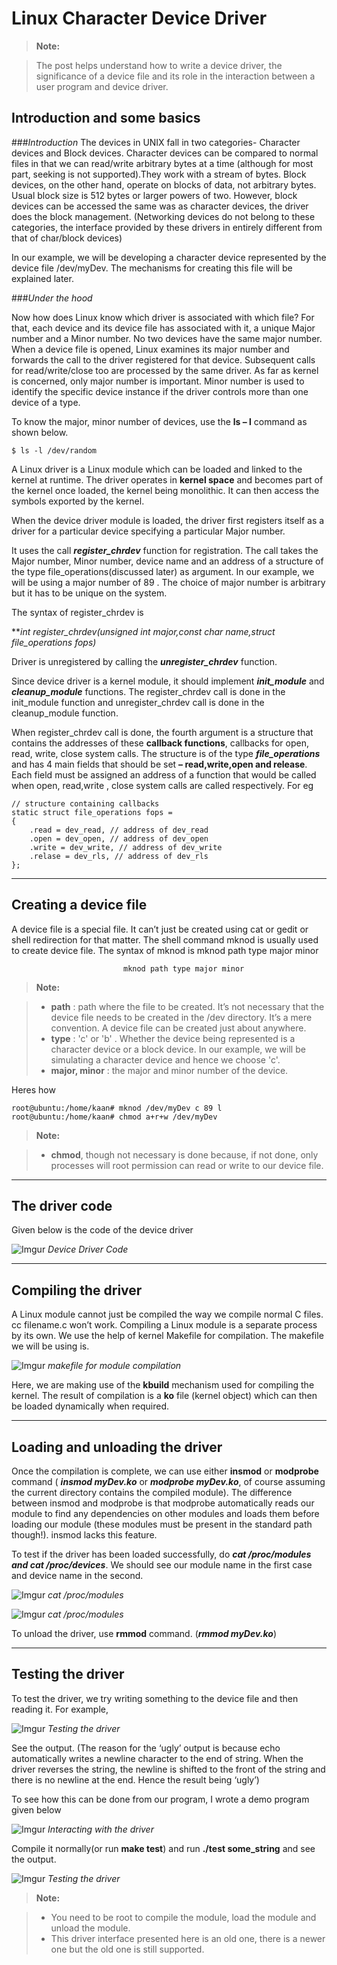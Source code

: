 
Linux Character Device Driver
===============


> **Note:**

>   The post helps understand how to write a device driver, the significance of a device file and its role in the interaction between a user program and device driver.


Introduction and some basics
-----------------------------------
###*Introduction*
The devices in UNIX fall in two categories- Character devices and Block devices. Character devices can be compared to normal files in that we can read/write arbitrary bytes at a time (although for most part, seeking is not supported).They work with a stream of bytes. Block devices, on the other hand, operate on blocks of data, not arbitrary bytes. Usual block size is 512 bytes or larger powers of two. However, block devices can be accessed the same was as character devices, the driver does the block management. (Networking devices do not belong to these categories, the interface provided by these drivers in entirely different from that of char/block devices)

In our example, we will be developing a character device represented by the device file /dev/myDev.  The mechanisms for creating this file will be explained later.

###*Under the hood*

Now how does Linux know which driver is associated with which file? For that, each device and its device file has associated with it, a unique Major number and a Minor number. No two devices have the same major number.  When a device file is opened, Linux examines its major number and forwards the call to the driver registered for that device.  Subsequent calls for read/write/close too are processed by the same driver. As far as kernel is concerned, only major number is important. Minor number is used to identify the specific device instance if the driver controls more than one device of a type.

To know the major, minor number of devices, use the **ls – l** command as shown below.

```{r, engine='bash', count_lines}
$ ls -l /dev/random 
```

A Linux driver is a Linux module which can be loaded and linked to the kernel at runtime. The driver operates in **kernel space** and becomes part of the kernel once loaded, the kernel being monolithic. It can then access the symbols exported by the kernel.

When the device driver module is loaded, the driver first registers itself as a driver for a particular device specifying a particular Major number.

It uses the call ***register_chrdev*** function for registration. The call takes the Major number, Minor number, device name and an address of a structure of the type file_operations(discussed later) as argument. In our example, we will be using a major number of 89 . The choice of major number is arbitrary but it has to be unique on the system.

The syntax of register_chrdev is

***int register_chrdev(unsigned int major,const char *name,struct file_operations *fops)***

Driver is unregistered by calling the ***unregister_chrdev*** function.

Since device driver is a kernel module, it should implement ***init_module*** and ***cleanup_module*** functions. The register_chrdev call is done in the init_module function  and unregister_chrdev call is done in the cleanup_module function.

When register_chrdev call is done, the fourth argument is a structure that contains the addresses of these **callback functions**, callbacks for open, read, write, close system calls. The structure is of the type ***file_operations*** and has 4 main fields that should be set  **– read,write,open and release**. Each field must be assigned an address of a function that would be called when open, read,write , close system calls are called respectively.  For eg

```
// structure containing callbacks
static struct file_operations fops =
{
	.read = dev_read, // address of dev_read
	.open = dev_open, // address of dev_open
	.write = dev_write, // address of dev_write
	.relase = dev_rls, // address of dev_rls
};
```
----

Creating a device file
-------------------------
A device file is a special file. It can’t just be created using cat or gedit or shell redirection for that matter. The shell command mknod is usually used to create device file. The syntax of mknod is
mknod path type major minor

                             mknod path type major minor

> **Note:**

> - **path** :  path where the file to be created. It’s not necessary that the device file needs to be created in the /dev directory. It’s a mere convention. A device file can be created just about anywhere.
> - **type** :  'c' or 'b' . Whether the device being represented is a character device or a block device. In our example, we will be simulating a character device and hence we choose 'c'.
> - **major, minor** : the major and minor number of the device.

Heres how

```{r, engine='bash', count_lines}
root@ubuntu:/home/kaan# mknod /dev/myDev c 89 l
root@ubuntu:/home/kaan# chmod a+r+w /dev/myDev
```

> **Note:**

> - **chmod**, though not necessary is done because, if not done, only processes will root permission can read or write to our device file.

----

The driver code
------------------
Given below is the code of the device driver


![Imgur](http://i.imgur.com/t1tn3da.gif)
*Device Driver Code*


----
Compiling the driver
------------------------
A Linux module cannot just be compiled the way we compile normal C files.  cc filename.c won’t work. Compiling a Linux module is a separate process by its own. We use the help of kernel Makefile for compilation. The makefile we will be using is.

![Imgur](http://i.imgur.com/wAYM9fV.png)
*makefile for module compilation*

Here, we are making use of the **kbuild** mechanism used for compiling the kernel.
The result of compilation is a **ko** file (kernel object) which can then be loaded dynamically when required.

----
Loading and unloading the driver
---------------------------------------
Once the compilation is complete, we can use either **insmod** or **modprobe** command ( ***insmod myDev.ko***  or ***modprobe myDev.ko***, of course assuming the current directory contains the compiled module). The difference between insmod and modprobe is that modprobe automatically reads our module to find any dependencies on other modules and loads them before loading our module (these modules must be present in the standard path though!). insmod lacks this feature.

To test if the driver has been loaded successfully, do ***cat /proc/modules and cat /proc/devices***.  We should see our module name in the first case and device name in the second.

![Imgur](http://i.imgur.com/oabfAzy.png)
*cat /proc/modules*

![Imgur](http://i.imgur.com/yIeN5as.png)
*cat /proc/modules*

To unload the driver, use **rmmod** command. (***rmmod myDev.ko***)

----
Testing the driver
---------------------
To test the driver, we try writing something to the device file and then reading it. For example,

![Imgur](http://i.imgur.com/dpdSmHT.png)
*Testing the driver*

See the output. (The reason for the ‘ugly’ output is because echo automatically writes a newline character to the end of string. When the driver reverses the string, the newline is shifted to the front of the string and there is no newline at the end. Hence the result being ‘ugly’)

To see how this can be done from our program, I wrote a demo program given below

![Imgur](http://i.imgur.com/PncaPdn.png)
*Interacting with the driver*

Compile it normally(or run **make test**) and run **./test  some_string**  and see the output.

![Imgur](http://i.imgur.com/sB83VaF.png)
*Testing the driver*

> **Note:**

> - You need to be root to compile the module, load the module and unload the module.
>- This driver interface presented here is an old one, there is a newer one but the old one is still supported.



